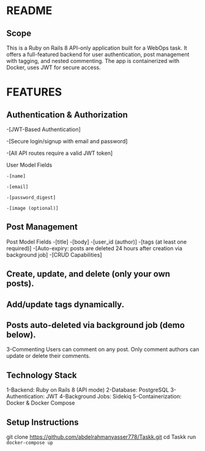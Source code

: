 # README
## Scope
This is a Ruby on Rails 8 API-only application built for a WebOps task. It offers a full-featured backend for user authentication, post management with tagging, and nested commenting. The app is containerized with Docker, uses JWT for secure access.


# FEATURES 
  ## Authentication & Authorization
  
  -[JWT-Based Authentication]
  
  -[Secure login/signup with email and password]
  
  -[All API routes require a valid JWT token]
  
  User Model Fields
  
    -[name]
    
    -[email]
    
    -[password_digest]
    
    -[image (optional)]
  
  ## Post Management
  Post Model Fields
    -[title]
    -[body]
    -[user_id (author)]
    -[tags (at least one required)]
    -[Auto-expiry: posts are deleted 24 hours after creation via background job]
    -[CRUD Capabilities]
  
  ## Create, update, and delete (only your own posts).
  ## Add/update tags dynamically.
  ## Posts auto-deleted via background job (demo below).
  
  3-Commenting
  Users can comment on any post.
  Only comment authors can update or delete their comments.


## Technology Stack
  1-Backend: Ruby on Rails 8 (API mode)
  2-Database: PostgreSQL
  3-Authentication: JWT
  4-Background Jobs: Sidekiq
  5-Containerization: Docker & Docker Compose

## Setup Instructions
git clone https://github.com/abdelrahmanyasser778/Taskk.git
cd Taskk
run `docker-compose up` 

